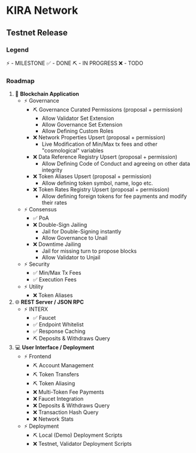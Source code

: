 # KIRA Network
## Testnet Release 


### Legend

:zap: - MILESTONE
:white_check_mark: - DONE
:pick: - IN PROGRESS
:x: - TODO


### Roadmap

1. :link: **Blockchain Application**
   * :zap: Governance
     * :pick: Governance Curated Permissions (proposal + permission)
       * Allow Validator Set Extension
       * Allow Governance Set Extension
       * Allow Defining Custom Roles
     * :x: Network Properties Upsert (proposal + permission)
       * Live Modification of Min/Max tx fees and other "cosmological" variables
     * :x: Data Reference Registry Upsert (proposal + permission)
       * Allow Defining Code of Conduct and agreeing on other data integrity
     * :x: Token Aliases Upsert (proposal + permission)
       * Allow defining token symbol, name, logo etc. 
     * :x: Token Rates Registry Upsert (proposal + permission)
       * Allow defining foreign tokens for fee payments and modify their rates
   * :zap: Consensus
     * :white_check_mark: PoA
     * :x: Double-Sign Jailing
       * Jail for Double-Signing instantly
       * Allow Governance to Unail
     * :x: Downtime Jailing
       * Jail for missing turn to propose blocks
       * Allow Validator to Unjail
   * :zap: Security
     * :white_check_mark: Min/Max Tx Fees
     * :white_check_mark: Execution Fees
   * :zap: Utility
     * :x: Token Aliases
2. :globe_with_meridians: **REST Server / JSON RPC**
   * :zap: INTERX
     * :white_check_mark: Faucet
     * :white_check_mark: Endpoint Whitelist
     * :white_check_mark: Response Caching
     * :pick: Deposits & Withdraws Query
3. :computer: **User Interface / Deployment**  
   * :zap: Frontend
     * :pick: Account Management
     * :pick: Token Transfers 
     * :pick: Token Aliasing
     * :x: Multi-Token Fee Payments
     * :x: Faucet Integration
     * :x: Deposits & Withdraws Query
     * :x: Transaction Hash Query
     * :x: Network Stats
   * :zap: Deployment
     * :pick: Local (Demo) Deployment Scripts
     * :x: Testnet, Validator Deployment Scripts
